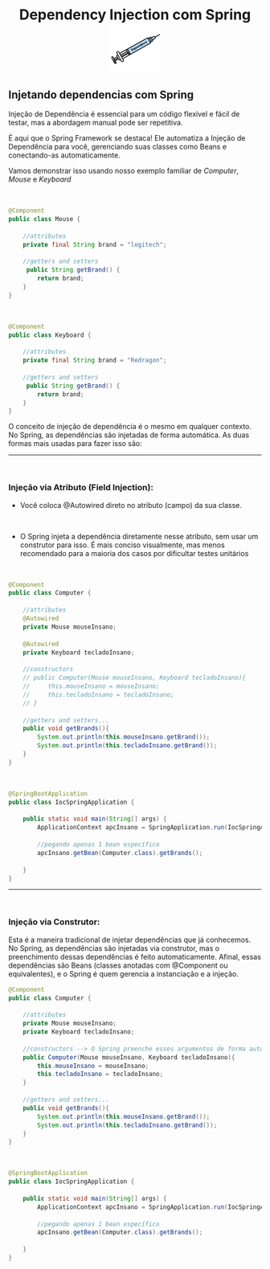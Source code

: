 <h1 align="center">
    Dependency Injection com Spring
    <img src="../imgs/injection_icon.png" alt="image example" align="center" width="100px">
</h1>

## Injetando dependencias com Spring

Injeção de Dependência é essencial para um código flexível e fácil de testar, mas a abordagem manual pode ser repetitiva.

É aqui que o Spring Framework se destaca! Ele automatiza a Injeção de Dependência para você, gerenciando suas classes como Beans e conectando-as automaticamente.

Vamos demonstrar isso usando nosso exemplo familiar de *Computer*, *Mouse* e *Keyboard*

<br>

```java
@Component
public class Mouse {

    //attributes
    private final String brand = "logitech";
   
    //getters and setters
     public String getBrand() {
        return brand;
    }
}
```

<br>

```java
@Component
public class Keyboard {

    //attributes
    private final String brand = "Redragon";
   
    //getters and setters
     public String getBrand() {
        return brand;
    }   
}
```


O conceito de injeção de dependência é o mesmo em qualquer contexto. No Spring, as dependências são injetadas de forma automática. As duas formas mais usadas para fazer isso são:

<hr>
<br>

### Injeção via Atributo (Field Injection):

- Você coloca @Autowired direto no atributo (campo) da sua classe.

<br>

- O Spring injeta a dependência diretamente nesse atributo, sem usar um construtor para isso. É mais conciso visualmente, mas menos recomendado para a maioria dos casos por dificultar testes unitários

<br>

```java
@Component
public class Computer {

    //attributes
    @Autowired
    private Mouse mouseInsano;
    
    @Autowired
    private Keyboard tecladoInsano;

    //constructors 
    // public Computer(Mouse mouseInsano, Keyboard tecladoInsano){
    //     this.mouseInsano = mouseInsano;
    //     this.tecladoInsano = tecladoInsano;
    // }

    //getters and setters...
    public void getBrands(){
        System.out.println(this.mouseInsano.getBrand());
        System.out.println(this.tecladoInsano.getBrand());
    }
}
```

<br>

```java
@SpringBootApplication
public class IocSpringApplication {

	public static void main(String[] args) {
		ApplicationContext apcInsano = SpringApplication.run(IocSpringApplication.class, args);

		//pegando apenas 1 bean específico
        apcInsano.getBean(Computer.class).getBrands();

	}
}
```

<hr>
<br>

### Injeção via Construtor:

Esta é a maneira tradicional de injetar dependências que já conhecemos. No Spring, as dependências são injetadas via construtor, mas o preenchimento dessas dependências é feito automaticamente. Afinal, essas dependências são Beans (classes anotadas com @Component ou equivalentes), e o Spring é quem gerencia a instanciação e a injeção.


```java
@Component
public class Computer {

    //attributes
    private Mouse mouseInsano;
    private Keyboard tecladoInsano;

    //constructors --> O Spring preenche esses argumentos de forma automática
    public Computer(Mouse mouseInsano, Keyboard tecladoInsano){
        this.mouseInsano = mouseInsano;
        this.tecladoInsano = tecladoInsano;
    }

    //getters and setters...
    public void getBrands(){
        System.out.println(this.mouseInsano.getBrand());
        System.out.println(this.tecladoInsano.getBrand());
    }
}
```


<br>

```java
@SpringBootApplication
public class IocSpringApplication {

	public static void main(String[] args) {
		ApplicationContext apcInsano = SpringApplication.run(IocSpringApplication.class, args);

		//pegando apenas 1 bean específico
        apcInsano.getBean(Computer.class).getBrands();

	}
}
```

